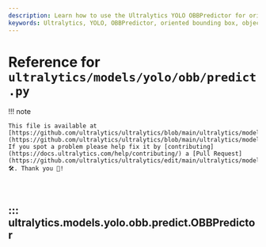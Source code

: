 ```yaml
---
description: Learn how to use the Ultralytics YOLO OBBPredictor for oriented bounding box predictions. Enhance your object detection yolo_models with ease.
keywords: Ultralytics, YOLO, OBBPredictor, oriented bounding box, object detection, AI, machine learning, PyTorch
---
```


# Reference for `ultralytics/models/yolo/obb/predict.py`

!!! note

    This file is available at [https://github.com/ultralytics/ultralytics/blob/main/ultralytics/models/yolo/obb/predict.py](https://github.com/ultralytics/ultralytics/blob/main/ultralytics/models/yolo/obb/predict.py). If you spot a problem please help fix it by [contributing](https://docs.ultralytics.com/help/contributing/) a [Pull Request](https://github.com/ultralytics/ultralytics/edit/main/ultralytics/models/yolo/obb/predict.py) 🛠️. Thank you 🙏!

<br>

## ::: ultralytics.models.yolo.obb.predict.OBBPredictor

<br><br>
